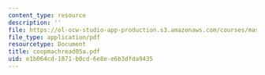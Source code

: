 ```yaml
---
content_type: resource
description: ''
file: https://ol-ocw-studio-app-production.s3.amazonaws.com/courses/mas-965-special-topics-in-media-technology-cooperative-machines-fall-2003/e1b064cd1871b0cd6e8ee6b3dfda9435_coopmachread05a.pdf
file_type: application/pdf
resourcetype: Document
title: coopmachread05a.pdf
uid: e1b064cd-1871-b0cd-6e8e-e6b3dfda9435
---
```

